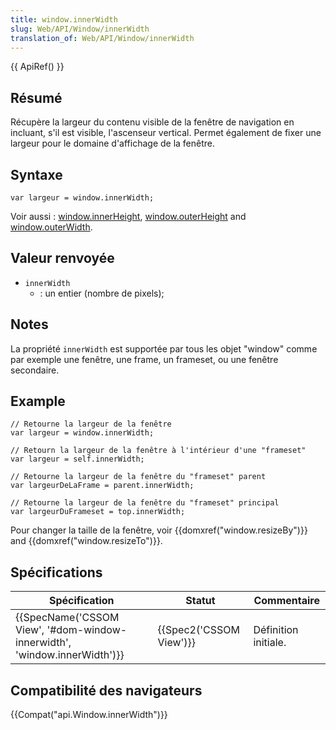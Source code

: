 ```yaml
---
title: window.innerWidth
slug: Web/API/Window/innerWidth
translation_of: Web/API/Window/innerWidth
---
```

{{ ApiRef() }}

## Résumé

Récupère la largeur du contenu visible de la fenêtre de navigation en incluant, s'il est visible, l'ascenseur vertical.
Permet également de fixer une largeur pour le domaine d'affichage de la fenêtre.

## Syntaxe

    var largeur = window.innerWidth;

Voir aussi&nbsp;: [window.innerHeight](/fr/docs/Web/API/Window/innerHeight), [window.outerHeight](/fr/docs/Web/API/Window/outerHeight) and [window.outerWidth](/fr/docs/Web/API/Window/outerWidth).

## Valeur renvoyée

- `innerWidth`
  - : un entier (nombre de pixels);

## Notes

La propriété `innerWidth` est supportée par tous les objet "window" comme par exemple une fenêtre, une frame, un frameset, ou une fenêtre secondaire.

## Example

    // Retourne la largeur de la fenêtre
    var largeur = window.innerWidth;

    // Retourn la largeur de la fenêtre à l'intérieur d'une "frameset"
    var largeur = self.innerWidth;

    // Retourne la largeur de la fenêtre du "frameset" parent
    var largeurDeLaFrame = parent.innerWidth;

    // Retourne la largeur de la fenêtre du "frameset" principal
    var largeurDuFrameset = top.innerWidth;

Pour changer la taille de la fenêtre, voir {{domxref("window.resizeBy")}} and {{domxref("window.resizeTo")}}.

## Spécifications

| Spécification                                                                                    | Statut                           | Commentaire          |
| ------------------------------------------------------------------------------------------------ | -------------------------------- | -------------------- |
| {{SpecName('CSSOM View', '#dom-window-innerwidth', 'window.innerWidth')}} | {{Spec2('CSSOM View')}} | Définition initiale. |

## Compatibilité des navigateurs

{{Compat("api.Window.innerWidth")}}
